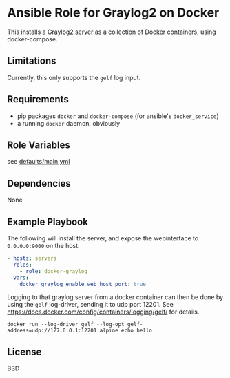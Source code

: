 Ansible Role for Graylog2 on Docker
===================================

This installs a [Graylog2 server](https://github.com/Graylog2/graylog2-server)
as a collection of Docker containers, using docker-compose.

Limitations
-----------

Currently, this only supports the `gelf` log input.

Requirements
------------

* pip packages `docker` and `docker-compose` (for ansible's `docker_service`)
* a running `docker` daemon, obviously

Role Variables
--------------

see [defaults/main.yml](defaults.main.yml)

Dependencies
------------

None

Example Playbook
----------------

The following will install the server, and expose the webinterface to
`0.0.0.0:9000` on the host.

```yaml
- hosts: servers
  roles:
    - role: docker-graylog
  vars:
    docker_graylog_enable_web_host_port: true
```

Logging to that graylog server from a docker container can then be done by
using the `gelf` log-driver, sending it to udp port 12201.
See https://docs.docker.com/config/containers/logging/gelf/ for details.

`docker run --log-driver gelf --log-opt gelf-address=udp://127.0.0.1:12201 alpine echo hello`

License
-------

BSD
